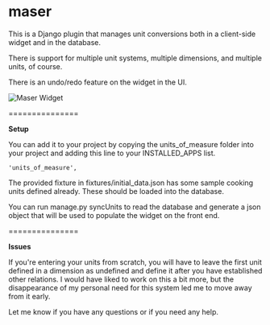 maser
=====

This is a Django plugin that manages unit conversions both in a client-side widget and in the database.

There is support for multiple unit systems, multiple dimensions, and multiple units, of course.

There is an undo/redo feature on the widget in the UI.

![Maser Widget](/justinbangerter/maser-widget.png)

===============

**Setup**

You can add it to your project by copying the units_of_measure folder into your project and adding this line to your INSTALLED_APPS list.

    'units_of_measure',
    
The provided fixture in fixtures/initial_data.json has some sample cooking units defined already.  These should be loaded into the database.

You can run manage.py syncUnits to read the database and generate a json object that will be used to populate the widget on the front end.

===============

**Issues**

If you're entering your units from scratch, you will have to leave the first unit defined in a dimension as undefined and define it after you have established other relations.  I would have liked to work on this a bit more, but the disappearance of my personal need for this system led me to move away from it early.

Let me know if you have any questions or if you need any help.
